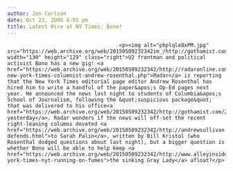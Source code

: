 ```yaml
---
author: Jen Carlson
date: Oct 23, 2008 4:55 pm
title: Latest Hire at NY Times: Bono!
---
```


	
										<p><img alt="phplqle8xPM.jpg" src="https://web.archive.org/web/20150509232342im_/http://gothamist.com/attachments/arts_jen/phplqle8xPM.jpg" width="130" height="129" class="right">U2 frontman and political activist Bono has a new gig! <a href="https://web.archive.org/web/20150509232342/http://radaronline.com/exclusives/2008/10/bono-new-york-times-columnist-andrew-rosenthal.php">Radar</a> is reporting that the New York Times editorial page editor Andrew Rosenthal has hired him to write a handful of the paper&apos;s Op-Ed pages next year. He announced the news last night to students of Columbia&apos;s School of Journalism, following the &quot;suspicious package&quot; that was delivered to his office<a href="https://web.archive.org/web/20150509232342/http://gothamist.com/2008/10/22/suspicious_package_hits_ny_times_bu.php"> yesterday</a>. Radar wonders if the news will off-set the recent right-leaning columns devoted <a href="https://web.archive.org/web/20150509232342/http://andrewsullivan.theatlantic.com/the_daily_dish/2008/09/kristol-defends.html">to Sarah Palin</a>, written by Bill Kristol (who Rosenthal dodged questions about last night), but a bigger question is whether Bono will be able to help keep <a href="https://web.archive.org/web/20150509232342/http://www.alleyinsider.com/2008/10/new-york-times-nyt-running-on-fumes">the sinking Gray Lady</a> afloat?</p>					
										
									
				